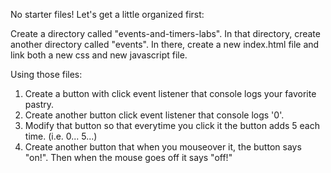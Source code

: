 No starter files!  Let's get a little organized first:

Create a directory called "events-and-timers-labs". In that directory, create another directory called "events".  In there, create a new index.html file and link both a new css and new javascript file.

Using those files:
1. Create a button with click event listener that console logs your favorite pastry.
2. Create another button click event listener that console logs '0'.
3. Modify that button so that everytime you click it the button adds 5 each time.  (i.e. 0... 5...)
4. Create another button that when you mouseover it, the button says "on!".  Then when the mouse goes off it says "off!"